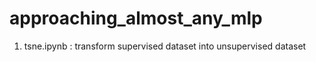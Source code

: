 # approaching_almost_any_mlp
1. tsne.ipynb : transform supervised dataset into unsupervised dataset
